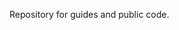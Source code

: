 Repository for guides and public code.

<!---
chuckmd/chuckmd is a ✨ special ✨ repository because its `README.md` (this file) appears on your GitHub profile.
--->
